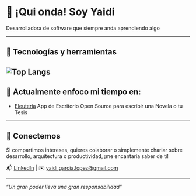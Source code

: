 # 👋 ¡Qui onda! Soy Yaidi

Desarrolladora de software que siempre anda aprendiendo algo

---

## 🚀 Tecnologías y herramientas
![Top Langs](https://github-readme-stats.vercel.app/api/top-langs/?username=yaidi&layout=compact&theme=synthwave)
---

## 📌 Actualmente enfoco mi tiempo en:

- [Eleuteria](https://github.com/Yaidi/eleuteria-scribe-flow) App de Escritorio Open Source para escribir una Novela o tu Tesis

---

## 🤝 Conectemos

Si compartimos intereses, quieres colaborar o simplemente charlar sobre desarrollo, arquitectura o productividad, ¡me encantaría saber de ti!

📬 [LinkedIn](https://www.linkedin.com/in/yaidi-garcia/) | ✉️ yaidi.garcia.lopez@gmail.com

---

_“Un gran poder lleva una gran responsabilidad”_

